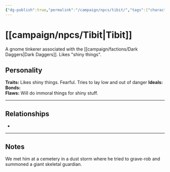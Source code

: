 ```yaml
---
{"dg-publish":true,"permalink":"/campaign/npcs/tibit/","tags":["character","npc"]}
---
```


# [[campaign/npcs/Tibit\|Tibit]]
A gnome tinkerer associated with the [[campaign/factions/Dark Daggers\|Dark Daggers]]. Likes "shiny things".
## Personality
**Traits:**  Likes shiny things. Fearful. Tries to lay low and out of danger
**Ideals:**  
**Bonds:**  
**Flaws:**  Will do immoral things for shiny stuff.

---

## Relationships
- 

---

## Notes
We met him at a cemetery in a dust storm where he tried to grave-rob and summoned a giant skeletal guardian. 